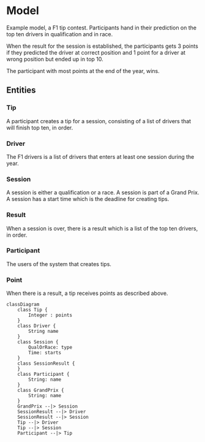 # Model

Example model, a F1 tip contest. Participants hand in their prediction on the top ten drivers in qualification and in race.

When the result for the session is established, the participants gets 3 points if they predicted the driver at correct position and 1 point for a driver at wrong position but ended up in top 10.

The participant with most points at the end of the year, wins.

## Entities

### Tip
A participant creates a tip for a session, consisting of a list of drivers that will finish top ten, in order.

### Driver
The F1 drivers is a list of drivers that enters at least one session during the year.

### Session
A session is either a qualification or a race. A session is part of a Grand Prix. A session has a start time which is the deadline for creating tips.

### Result
When a session is over, there is a result which is a list of the top ten drivers, in order.

### Participant
The users of the system that creates tips.

### Point
When there is a result, a tip receives points as described above.

```mermaid
classDiagram
    class Tip {
        Integer : points
    }
    class Driver {
        String name
    }
    class Session {
        QualOrRace: type
        Time: starts
    }
    class SessionResult {
    }
    class Participant {
        String: name
    }
    class GrandPrix {
        String: name
    }
    GrandPrix --|> Session
    SessionResult --|> Driver
    SessionResult --|> Session
    Tip --|> Driver
    Tip --|> Session
    Participant --|> Tip
```